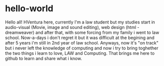 # hello-world

Hello all!
HVentura here, currently I'm a law student but my studies start in audio-visual (Movie, image and sound editing), web design (html - dreamweaver) and after that, with some forcing from my family i went to law school. Now-a-days i don't regret it but it was difficult at the begining and after 5 years i'm still in 2nd year of law school. Anyways, now it's "on track" but i never left the knowledge of computing and now i try to bring toghether the two things i learn to love, LAW and Computing.
That brings me here to github to learn and share what i know.

